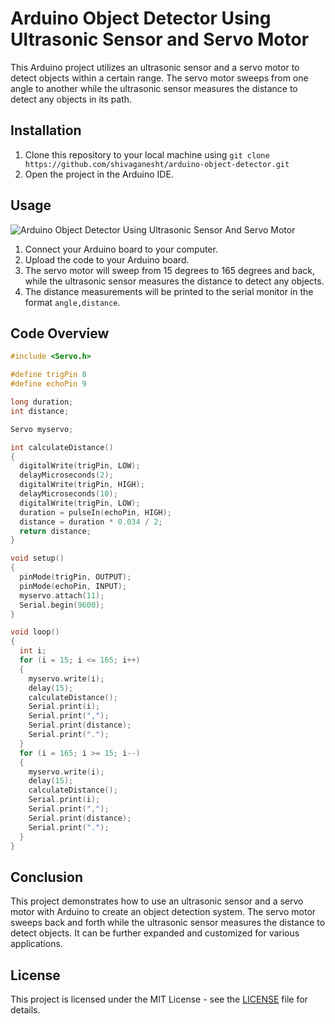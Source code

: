 # Arduino Object Detector Using Ultrasonic Sensor and Servo Motor

This Arduino project utilizes an ultrasonic sensor and a servo motor to detect objects within a certain range. The servo motor sweeps from one angle to another while the ultrasonic sensor measures the distance to detect any objects in its path.

## Installation

1. Clone this repository to your local machine using `git clone https://github.com/shivaganesht/arduino-object-detector.git`
2. Open the project in the Arduino IDE.

## Usage
![Arduino Object Detector Using Ultrasonic Sensor And Servo Motor](https://github.com/shivaganesht/arduino-object-detector/assets/69391183/44a26b93-877c-4ac9-ba61-292dd16c4972)

1. Connect your Arduino board to your computer.
2. Upload the code to your Arduino board.
3. The servo motor will sweep from 15 degrees to 165 degrees and back, while the ultrasonic sensor measures the distance to detect any objects.
4. The distance measurements will be printed to the serial monitor in the format `angle,distance`.

## Code Overview

```cpp
#include <Servo.h>

#define trigPin 8
#define echoPin 9

long duration;
int distance;

Servo myservo;

int calculateDistance()
{
  digitalWrite(trigPin, LOW);
  delayMicroseconds(2);
  digitalWrite(trigPin, HIGH);
  delayMicroseconds(10);
  digitalWrite(trigPin, LOW);
  duration = pulseIn(echoPin, HIGH);
  distance = duration * 0.034 / 2;
  return distance;
}

void setup()
{
  pinMode(trigPin, OUTPUT);
  pinMode(echoPin, INPUT);
  myservo.attach(11);
  Serial.begin(9600);
}

void loop()
{
  int i;
  for (i = 15; i <= 165; i++)
  {
    myservo.write(i);
    delay(15);
    calculateDistance();
    Serial.print(i);
    Serial.print(",");
    Serial.print(distance);
    Serial.print(".");
  }
  for (i = 165; i >= 15; i--)
  {
    myservo.write(i);
    delay(15);
    calculateDistance();
    Serial.print(i);
    Serial.print(",");
    Serial.print(distance);
    Serial.print(".");
  }
}
```

## Conclusion

This project demonstrates how to use an ultrasonic sensor and a servo motor with Arduino to create an object detection system. The servo motor sweeps back and forth while the ultrasonic sensor measures the distance to detect objects. It can be further expanded and customized for various applications.

## License

This project is licensed under the MIT License - see the [LICENSE](LICENSE) file for details.
